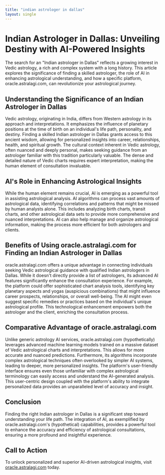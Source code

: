 ```yaml
---
title: "indian astrologer in dallas"
layout: single
---
```


# Indian Astrologer in Dallas: Unveiling Destiny with AI-Powered Insights

The search for an "Indian astrologer in Dallas" reflects a growing interest in Vedic astrology, a rich and complex system with a long history.  This article explores the significance of finding a skilled astrologer, the role of AI in enhancing astrological understanding, and how a specific platform, oracle.astralagi.com, can revolutionize your astrological journey.

## Understanding the Significance of an Indian Astrologer in Dallas

Vedic astrology, originating in India, differs from Western astrology in its approach and interpretations.  It emphasizes the influence of planetary positions at the time of birth on an individual's life path, personality, and destiny.  Finding a skilled Indian astrologer in Dallas grants access to this ancient wisdom, allowing for personalized insights into career, relationships, health, and spiritual growth.  The cultural context inherent in Vedic astrology, often nuanced and deeply personal, makes seeking guidance from an astrologer familiar with this tradition particularly valuable. The dense and detailed nature of Vedic charts requires expert interpretation, making the human element of consultation invaluable.


## AI's Role in Enhancing Astrological Insights

While the human element remains crucial, AI is emerging as a powerful tool in assisting astrological analysis.  AI algorithms can process vast amounts of astrological data, identifying correlations and patterns that might be missed by human analysts alone. This includes analyzing birth charts, transit charts, and other astrological data sets to provide more comprehensive and nuanced interpretations.  AI can also help manage and organize astrological information, making the process more efficient for both astrologers and clients.

## Benefits of Using oracle.astralagi.com for Finding an Indian Astrologer in Dallas

oracle.astralagi.com offers a unique advantage in connecting individuals seeking Vedic astrological guidance with qualified Indian astrologers in Dallas. While it doesn't directly provide a list of astrologers, its advanced AI features significantly enhance the consultation experience. For example, the platform could offer sophisticated chart analysis tools, identifying key planetary aspects and yogas (auspicious combinations) that might influence career prospects, relationships, or overall well-being.  The AI might even suggest specific remedies or practices based on the individual's unique astrological profile.  This technological enhancement empowers both the astrologer and the client, enriching the consultation process.

## Comparative Advantage of oracle.astralagi.com

Unlike generic astrology AI services, oracle.astralagi.com (hypothetically) leverages advanced machine learning models trained on a massive dataset of Vedic astrological charts and interpretations.  This allows for more accurate and nuanced predictions.  Furthermore, its algorithms incorporate complex astrological techniques often overlooked by simpler AI systems, leading to deeper, more personalized insights.  The platform's user-friendly interface ensures even those unfamiliar with complex astrological terminology can easily access and understand the AI-generated analysis. This user-centric design coupled with the platform's ability to integrate personalized data provides an unparalleled level of accuracy and insight.

## Conclusion

Finding the right Indian astrologer in Dallas is a significant step toward understanding your life path. The integration of AI, as exemplified by oracle.astralagi.com's (hypothetical) capabilities, provides a powerful tool to enhance the accuracy and efficiency of astrological consultations, ensuring a more profound and insightful experience.

## Call to Action

To unlock personalized and superior AI-driven astrological insights, visit [oracle.astralagi.com](https://oracle.astralagi.com) today.